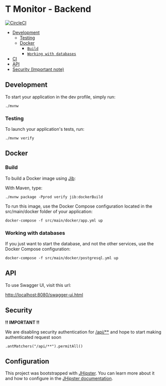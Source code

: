 # T Monitor - Backend

[![CircleCI](https://circleci.com/gh/iuricmp/truck-monitor-backend.svg?style=svg)](https://circleci.com/gh/iuricmp/truck-monitor-backend)

<!-- TOC -->
- [Development](#Development)
  - [Testing](#Testing)
  - [Docker](#docker)
    - [`Build`](#Build)
    - [`Working with databases`](#Working-with-databases)
- [CI](#ci)
- [API](#api)
- [Security (Important note)](#security)

<!-- /TOC -->

## Development

To start your application in the dev profile, simply run:

    ./mvnw

### Testing

To launch your application's tests, run:

    ./mvnw verify

## Docker

### Build

To build a Docker image using [Jib](https://github.com/GoogleContainerTools/jib):

With Maven, type:

    ./mvnw package -Pprod verify jib:dockerBuild

To run this image, use the Docker Compose configuration located in the src/main/docker folder of your application:

    docker-compose -f src/main/docker/app.yml up

### Working with databases

If you just want to start the database, and not the other services, use the Docker Compose configuration:

    docker-compose -f src/main/docker/postgresql.yml up

## API

To use Swagger UI, visit this url:

[http://localhost:8080/swagger-ui.html](http://localhost:8080/swagger-ui.html)

## Security

**!! IMPORTANT !!**

We are disabling security authentication for [/api/**](/Users/iuri.pereira/dev/iuri/man-jhipster/src/main/java/com/truckmonitor/config/SecurityConfiguration.java) and hope to start making authenticated request soon

    .antMatchers("/api/**").permitAll()

## Configuration

This project was bootstrapped with [JHipster](https://www.jhipster.tech/). You can learn more about it and how to configure in the [JHipster documentation](https://www.jhipster.tech/).
